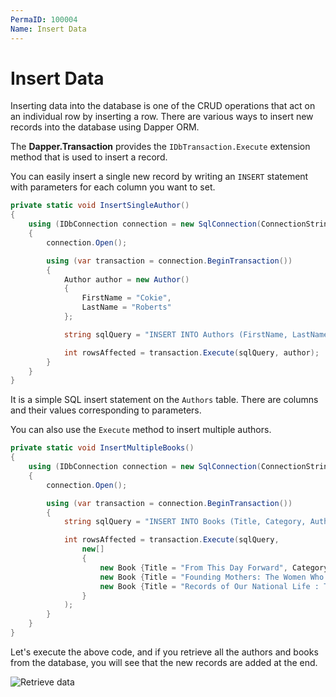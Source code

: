 ```yaml
---
PermaID: 100004
Name: Insert Data
---
```


# Insert Data

Inserting data into the database is one of the CRUD operations that act on an individual row by inserting a row. There are various ways to insert new records into the database using Dapper ORM.

The **Dapper.Transaction** provides the `IDbTransaction.Execute` extension method that is used to insert a record. 

You can easily insert a single new record by writing an `INSERT` statement with parameters for each column you want to set.

```csharp
private static void InsertSingleAuthor()
{
    using (IDbConnection connection = new SqlConnection(ConnectionString))
    {
        connection.Open();

        using (var transaction = connection.BeginTransaction())
        {
            Author author = new Author()
            {
                FirstName = "Cokie",
                LastName = "Roberts"
            };

            string sqlQuery = "INSERT INTO Authors (FirstName, LastName) VALUES(@FirstName, @LastName)";

            int rowsAffected = transaction.Execute(sqlQuery, author);
        }
    }
}
```

It is a simple SQL insert statement on the `Authors` table. There are columns and their values corresponding to parameters. 

You can also use the `Execute` method to insert multiple authors.

```csharp
private static void InsertMultipleBooks()
{
    using (IDbConnection connection = new SqlConnection(ConnectionString))
    {
        connection.Open();

        using (var transaction = connection.BeginTransaction())
        {
            string sqlQuery = "INSERT INTO Books (Title, Category, AuthorId) VALUES(@Title, @Category, @AuthorId)";

            int rowsAffected = transaction.Execute(sqlQuery,
                new[]
                {
                    new Book {Title = "From This Day Forward", Category = "Humor & Entertainment", AuthorId = 4},
                    new Book {Title = "Founding Mothers: The Women Who Raised Our Nation", Category = "History", AuthorId = 4},
                    new Book {Title = "Records of Our National Life : The National Archives", Category = "History", AuthorId = 4}
                }
            );
        }
    }
}
```

Let's execute the above code, and if you retrieve all the authors and books from the database, you will see that the new records are added at the end.

<img src="images/insert-data-1.png" alt="Retrieve data">
